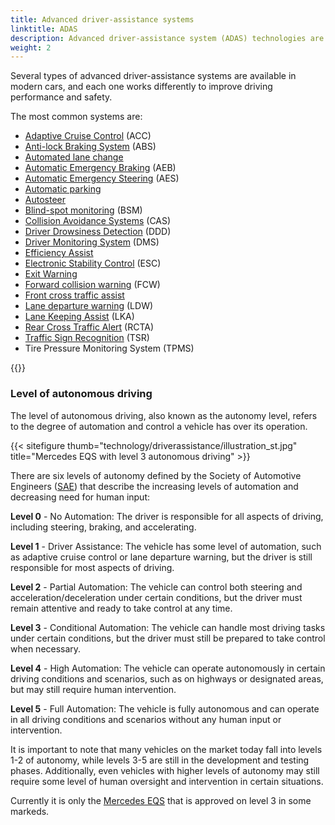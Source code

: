 ```yaml
---
title: Advanced driver-assistance systems
linktitle: ADAS
description: Advanced driver-assistance system (ADAS) technologies are designed to help drivers operate their vehicles more safely and efficiently. EVKX.net gives you details about the different systems in EVs.
weight: 2
---
```

<!-- markdownlint-disable MD033 -->
Several types of advanced driver-assistance systems are available in modern cars, and each one works differently to improve driving performance and safety.

The most common systems are:

- [Adaptive Cruise Control](adaptivecruisecontrol) (ACC)
- [Anti-lock Braking System](antilockbrakingsystem) (ABS)
- [Automated lane change](automatedlanechange)
- [Automatic Emergency Braking](automaticemergencybraking) (AEB)
- [Automatic Emergency Steering](automaticemergencysteering) (AES)
- [Automatic parking](automaticparking)
- [Autosteer](autosteer)
- [Blind-spot monitoring](blindspotmonitoring) (BSM)
- [Collision Avoidance Systems](collisionavoidancesystems) (CAS)
- [Driver Drowsiness Detection](driverdrowsinessdetection) (DDD)
- [Driver Monitoring System](drivermonitoringsystem) (DMS)
- [Efficiency Assist](efficencyassist)
- [Electronic Stability Control](electronicstabilitycontrol) (ESC)
- [Exit Warning](exitwarning)
- [Forward collision warning](forwardcollisionwarning) (FCW)
- [Front cross traffic assist](frontcrosstrafficassist)
- [Lane departure warning](lanedeparturewarning) (LDW)
- [Lane Keeping Assist](lanekeepingassist) (LKA)
- [Rear Cross Traffic Alert](rearcrosstrafficalert) (RCTA)
- [Traffic Sign Recognition](trafficsignrecognition) (TSR)
- Tire Pressure Monitoring System (TPMS)

{{<evkxdisplayaddarticle />}}

### Level of autonomous driving

The level of autonomous driving, also known as the autonomy level, refers to the degree of automation and control a vehicle has over its operation. 

{{< sitefigure thumb="technology/driverassistance/illustration_st.jpg" title="Mercedes EQS with level 3 autonomous  driving" >}}

There are six levels of autonomy defined by the Society of Automotive Engineers ([SAE](https://www.sae.org/)) that describe the increasing levels of automation and decreasing need for human input:

**Level 0** - No Automation: The driver is responsible for all aspects of driving, including steering, braking, and accelerating.

**Level 1** - Driver Assistance: The vehicle has some level of automation, such as adaptive cruise control or lane departure warning, but the driver is still responsible for most aspects of driving.

**Level 2** - Partial Automation: The vehicle can control both steering and acceleration/deceleration under certain conditions, but the driver must remain attentive and ready to take control at any time.

**Level 3** - Conditional Automation: The vehicle can handle most driving tasks under certain conditions, but the driver must still be prepared to take control when necessary.

**Level 4** - High Automation: The vehicle can operate autonomously in certain driving conditions and scenarios, such as on highways or designated areas, but may still require human intervention.

**Level 5** - Full Automation: The vehicle is fully autonomous and can operate in all driving conditions and scenarios without any human input or intervention.

It is important to note that many vehicles on the market today fall into levels 1-2 of autonomy, while levels 3-5 are still in the development and testing phases. Additionally, even vehicles with higher levels of autonomy may still require some level of human oversight and intervention in certain situations.

Currently it is only the [Mercedes EQS](../../models/mercedes/eqs/) that is approved on level 3 in some markeds.
